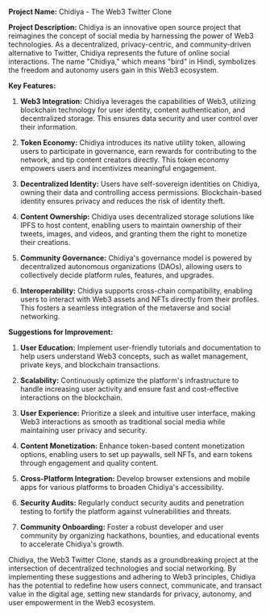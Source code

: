 **Project Name:** Chidiya - The Web3 Twitter Clone

**Project Description:**
Chidiya is an innovative open source project that reimagines the concept of social media by harnessing the power of Web3 technologies. As a decentralized, privacy-centric, and community-driven alternative to Twitter, Chidiya represents the future of online social interactions. The name "Chidiya," which means "bird" in Hindi, symbolizes the freedom and autonomy users gain in this Web3 ecosystem.

**Key Features:**

1. **Web3 Integration:** Chidiya leverages the capabilities of Web3, utilizing blockchain technology for user identity, content authentication, and decentralized storage. This ensures data security and user control over their information.

2. **Token Economy:** Chidiya introduces its native utility token, allowing users to participate in governance, earn rewards for contributing to the network, and tip content creators directly. This token economy empowers users and incentivizes meaningful engagement.

3. **Decentralized Identity:** Users have self-sovereign identities on Chidiya, owning their data and controlling access permissions. Blockchain-based identity ensures privacy and reduces the risk of identity theft.

4. **Content Ownership:** Chidiya uses decentralized storage solutions like IPFS to host content, enabling users to maintain ownership of their tweets, images, and videos, and granting them the right to monetize their creations.

5. **Community Governance:** Chidiya's governance model is powered by decentralized autonomous organizations (DAOs), allowing users to collectively decide platform rules, features, and upgrades.

6. **Interoperability:** Chidiya supports cross-chain compatibility, enabling users to interact with Web3 assets and NFTs directly from their profiles. This fosters a seamless integration of the metaverse and social networking.

**Suggestions for Improvement:**

1. **User Education:** Implement user-friendly tutorials and documentation to help users understand Web3 concepts, such as wallet management, private keys, and blockchain transactions.

2. **Scalability:** Continuously optimize the platform's infrastructure to handle increasing user activity and ensure fast and cost-effective interactions on the blockchain.

3. **User Experience:** Prioritize a sleek and intuitive user interface, making Web3 interactions as smooth as traditional social media while maintaining user privacy and security.

4. **Content Monetization:** Enhance token-based content monetization options, enabling users to set up paywalls, sell NFTs, and earn tokens through engagement and quality content.

5. **Cross-Platform Integration:** Develop browser extensions and mobile apps for various platforms to broaden Chidiya's accessibility.

6. **Security Audits:** Regularly conduct security audits and penetration testing to fortify the platform against vulnerabilities and threats.

7. **Community Onboarding:** Foster a robust developer and user community by organizing hackathons, bounties, and educational events to accelerate Chidiya's growth.

Chidiya, the Web3 Twitter Clone, stands as a groundbreaking project at the intersection of decentralized technologies and social networking. By implementing these suggestions and adhering to Web3 principles, Chidiya has the potential to redefine how users connect, communicate, and transact value in the digital age, setting new standards for privacy, autonomy, and user empowerment in the Web3 ecosystem.
